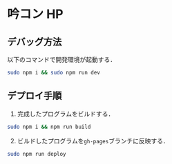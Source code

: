 # 吟コン HP

## デバッグ方法

以下のコマンドで開発環境が起動する．

```sh
sudo npm i && sudo npm run dev
```

## デプロイ手順

1. 完成したプログラムをビルドする．

```sh
sudo npm i && npm run build
```

2. ビルドしたプログラムを`gh-pages`ブランチに反映する．

```sh
sudo npm run deploy
```
